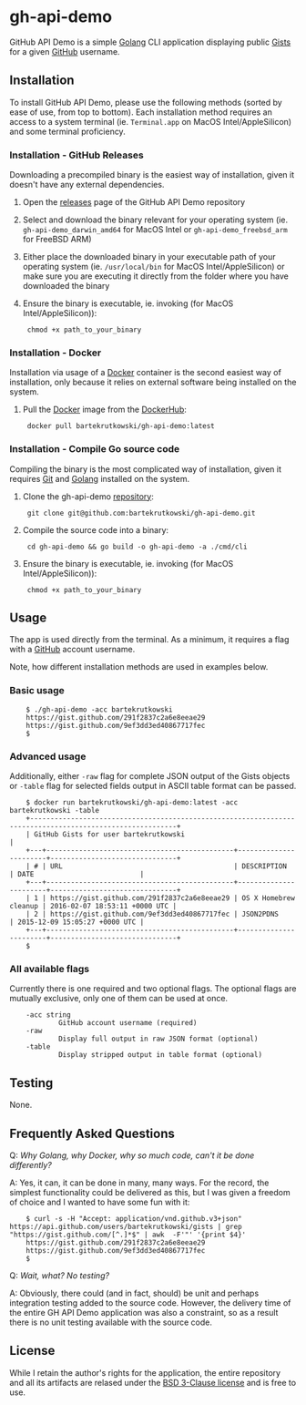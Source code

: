 # gh-api-demo

GitHub API Demo is a simple [Golang](https://go.dev) CLI application displaying public [Gists](https://gists.github.com) for a given [GitHub](https://github.com) username.

## Installation

To install GitHub API Demo, please use the following methods (sorted by ease of use, from top to bottom). Each installation method requires an access to a system terminal (ie. `Terminal.app` on MacOS Intel/AppleSilicon) and some terminal proficiency.

### Installation - GitHub Releases

Downloading a precompiled binary is the easiest way of installation, given it doesn't have any external dependencies.

1. Open the [releases](https://github.com/bartekrutkowski/gh-api-demo/releases) page of the GitHub API Demo repository
2. Select and download the binary relevant for your operating system (ie. `gh-api-demo_darwin_amd64` for MacOS Intel or `gh-api-demo_freebsd_arm` for FreeBSD ARM)
3. Either place the downloaded binary in your executable path of your operating system (ie. `/usr/local/bin` for MacOS Intel/AppleSilicon) or make sure you are executing it directly from the folder where you have downloaded the binary
4. Ensure the binary is executable, ie. invoking (for MacOS Intel/AppleSilicon)):

        chmod +x path_to_your_binary

### Installation - Docker

Installation via usage of a [Docker](https://www.docker.com) container is the second easiest way of installation, only because it relies on external software being installed on the system.

1. Pull the [Docker](https://www.docker.com) image from the [DockerHub](https://hub.docker.com/r/bartekrutkowski/gh-api-demo):

        docker pull bartekrutkowski/gh-api-demo:latest

### Installation - Compile Go source code

Compiling the binary is the most complicated way of installation, given it requires [Git](https://git-scm.com) and [Golang](https://go.dev) installed on the system.

1. Clone the gh-api-demo [repository](https://github.com/bartekrutkowski/gh-api-demo):

        git clone git@github.com:bartekrutkowski/gh-api-demo.git

2. Compile the source code into a binary:

        cd gh-api-demo && go build -o gh-api-demo -a ./cmd/cli

3. Ensure the binary is executable, ie. invoking (for MacOS Intel/AppleSilicon)):

        chmod +x path_to_your_binary

## Usage

The app is used directly from the terminal. As a minimum, it requires a flag with a [GitHub](https://github.com) account username.

Note, how different installation methods are used in examples below.

### Basic usage

        $ ./gh-api-demo -acc bartekrutkowski
        https://gist.github.com/291f2837c2a6e8eeae29
        https://gist.github.com/9ef3dd3ed40867717fec
        $

### Advanced usage

Additionally, either `-raw` flag for complete JSON output of the Gists objects or `-table` flag for selected fields output in ASCII table format can be passed.

        $ docker run bartekrutkowski/gh-api-demo:latest -acc bartekrutkowski -table
        +----------------------------------------------------------------------------------------------------------+
        | GitHub Gists for user bartekrutkowski                                                                    |
        +---+----------------------------------------------+-----------------------+-------------------------------+
        | # | URL                                          | DESCRIPTION           | DATE                          |
        +---+----------------------------------------------+-----------------------+-------------------------------+
        | 1 | https://gist.github.com/291f2837c2a6e8eeae29 | OS X Homebrew cleanup | 2016-02-07 18:53:11 +0000 UTC |
        | 2 | https://gist.github.com/9ef3dd3ed40867717fec | JSON2PDNS             | 2015-12-09 15:05:27 +0000 UTC |
        +---+----------------------------------------------+-----------------------+-------------------------------+
        $

### All available flags

Currently there is one required and two optional flags. The optional flags are mutually exclusive, only one of them can be used at once.

        -acc string
                GitHub account username (required)
        -raw
                Display full output in raw JSON format (optional)
        -table
                Display stripped output in table format (optional)

## Testing

None.

## Frequently Asked Questions

Q: *Why Golang, why Docker, why so much code, can't it be done differently?*

A: Yes, it can, it can be done in many, many ways. For the record, the simplest functionality could be delivered as this, but I was given a freedom of choice and I wanted to have some fun with it:

        $ curl -s -H "Accept: application/vnd.github.v3+json" https://api.github.com/users/bartekrutkowski/gists | grep "https://gist.github.com/[^.]*$" | awk  -F'"' '{print $4}'
        https://gist.github.com/291f2837c2a6e8eeae29
        https://gist.github.com/9ef3dd3ed40867717fec
        $

Q: *Wait, what? No testing?*

A: Obviously, there could (and in fact, should) be unit and perhaps integration testing added to the source code. However, the delivery time of the entire GH API Demo application was also a constraint, so as a result there is no unit testing available with the source code.

## License

While I retain the author's rights for the application, the entire repository and all its artifacts are relased under the [BSD 3-Clause license](https://github.com/bartekrutkowski/gh-api-demo/blob/main/LICENSE) and is free to use.
